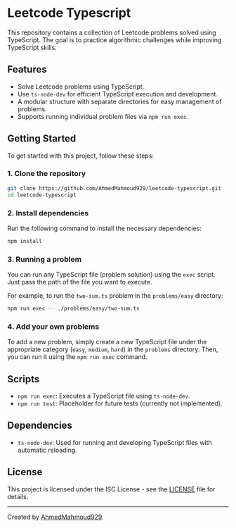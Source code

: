 # Leetcode Typescript

This repository contains a collection of Leetcode problems solved using TypeScript. The goal is to practice algorithmic challenges while improving TypeScript skills.

## Features
- Solve Leetcode problems using TypeScript.
- Use `ts-node-dev` for efficient TypeScript execution and development.
- A modular structure with separate directories for easy management of problems.
- Supports running individual problem files via `npm run exec`.

## Getting Started

To get started with this project, follow these steps:

### 1. Clone the repository

```bash
git clone https://github.com/AhmedMahmoud929/leetcode-typescript.git
cd leetcode-typescript
```

### 2. Install dependencies

Run the following command to install the necessary dependencies:

```bash
npm install
```

### 3. Running a problem

You can run any TypeScript file (problem solution) using the `exec` script. Just pass the path of the file you want to execute.

For example, to run the `two-sum.ts` problem in the `problems/easy` directory:

```bash
npm run exec -- ./problems/easy/two-sum.ts
```

### 4. Add your own problems

To add a new problem, simply create a new TypeScript file under the appropriate category (`easy`, `medium`, `hard`) in the `problems` directory. Then, you can run it using the `npm run exec` command.

## Scripts

- `npm run exec`: Executes a TypeScript file using `ts-node-dev`.
- `npm run test`: Placeholder for future tests (currently not implemented).

## Dependencies

- `ts-node-dev`: Used for running and developing TypeScript files with automatic reloading.

## License

This project is licensed under the ISC License - see the [LICENSE](LICENSE) file for details.

---

Created by [AhmedMahmoud929](https://github.com/AhmedMahmoud929).